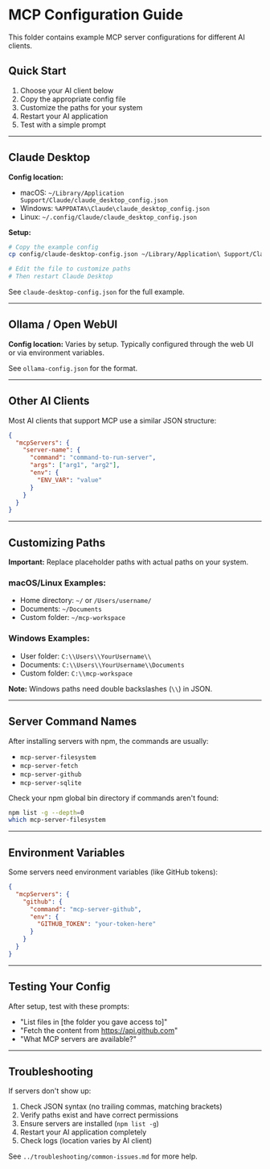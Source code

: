 # MCP Configuration Guide

This folder contains example MCP server configurations for different AI clients.

## Quick Start

1. Choose your AI client below
2. Copy the appropriate config file
3. Customize the paths for your system
4. Restart your AI application
5. Test with a simple prompt

---

## Claude Desktop

**Config location:**
- macOS: `~/Library/Application Support/Claude/claude_desktop_config.json`
- Windows: `%APPDATA%\Claude\claude_desktop_config.json`
- Linux: `~/.config/Claude/claude_desktop_config.json`

**Setup:**
```bash
# Copy the example config
cp config/claude-desktop-config.json ~/Library/Application\ Support/Claude/claude_desktop_config.json

# Edit the file to customize paths
# Then restart Claude Desktop
```

See `claude-desktop-config.json` for the full example.

---

## Ollama / Open WebUI

**Config location:**
Varies by setup. Typically configured through the web UI or via environment variables.

See `ollama-config.json` for the format.

---

## Other AI Clients

Most AI clients that support MCP use a similar JSON structure:

```json
{
  "mcpServers": {
    "server-name": {
      "command": "command-to-run-server",
      "args": ["arg1", "arg2"],
      "env": {
        "ENV_VAR": "value"
      }
    }
  }
}
```

---

## Customizing Paths

**Important:** Replace placeholder paths with actual paths on your system.

### macOS/Linux Examples:
- Home directory: `~/` or `/Users/username/`
- Documents: `~/Documents`
- Custom folder: `~/mcp-workspace`

### Windows Examples:
- User folder: `C:\\Users\\YourUsername\\`
- Documents: `C:\\Users\\YourUsername\\Documents`
- Custom folder: `C:\\mcp-workspace`

**Note:** Windows paths need double backslashes (`\\`) in JSON.

---

## Server Command Names

After installing servers with npm, the commands are usually:
- `mcp-server-filesystem`
- `mcp-server-fetch`
- `mcp-server-github`
- `mcp-server-sqlite`

Check your npm global bin directory if commands aren't found:
```bash
npm list -g --depth=0
which mcp-server-filesystem
```

---

## Environment Variables

Some servers need environment variables (like GitHub tokens):

```json
{
  "mcpServers": {
    "github": {
      "command": "mcp-server-github",
      "env": {
        "GITHUB_TOKEN": "your-token-here"
      }
    }
  }
}
```

---

## Testing Your Config

After setup, test with these prompts:
- "List files in [the folder you gave access to]"
- "Fetch the content from https://api.github.com"
- "What MCP servers are available?"

---

## Troubleshooting

If servers don't show up:
1. Check JSON syntax (no trailing commas, matching brackets)
2. Verify paths exist and have correct permissions
3. Ensure servers are installed (`npm list -g`)
4. Restart your AI application completely
5. Check logs (location varies by AI client)

See `../troubleshooting/common-issues.md` for more help.
